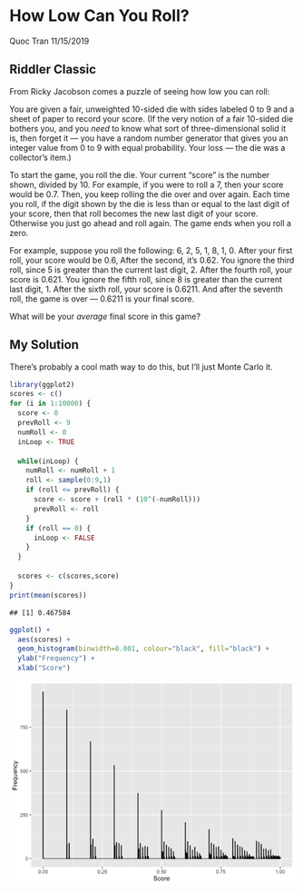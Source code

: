 How Low Can You Roll?
================
Quoc Tran
11/15/2019

## Riddler Classic

From Ricky Jacobson comes a puzzle of seeing how low you can roll:

You are given a fair, unweighted 10-sided die with sides labeled 0 to 9
and a sheet of paper to record your score. (If the very notion of a fair
10-sided die bothers you, and you *need* to know what sort of
three-dimensional solid it is, then forget it — you have a random number
generator that gives you an integer value from 0 to 9 with equal
probability. Your loss — the die was a collector’s item.)

To start the game, you roll the die. Your current “score” is the number
shown, divided by 10. For example, if you were to roll a 7, then your
score would be 0.7. Then, you keep rolling the die over and over again.
Each time you roll, if the digit shown by the die is less than or equal
to the last digit of your score, then that roll becomes the new last
digit of your score. Otherwise you just go ahead and roll again. The
game ends when you roll a zero.

For example, suppose you roll the following: 6, 2, 5, 1, 8, 1, 0. After
your first roll, your score would be 0.6, After the second, it’s 0.62.
You ignore the third roll, since 5 is greater than the current last
digit, 2. After the fourth roll, your score is 0.621. You ignore the
fifth roll, since 8 is greater than the current last digit, 1. After the
sixth roll, your score is 0.6211. And after the seventh roll, the game
is over — 0.6211 is your final score.

What will be your *average* final score in this game?

## My Solution

There’s probably a cool math way to do this, but I’ll just Monte Carlo
it.

``` r
library(ggplot2)
scores <- c()
for (i in 1:10000) {
  score <- 0
  prevRoll <- 9
  numRoll <- 0
  inLoop <- TRUE
  
  while(inLoop) {
    numRoll <- numRoll + 1
    roll <- sample(0:9,1)
    if (roll <= prevRoll) {
      score <- score + (roll * (10^(-numRoll)))
      prevRoll <- roll
    }
    if (roll == 0) {
      inLoop <- FALSE
    }
  }
  
  scores <- c(scores,score)
}
print(mean(scores))
```

    ## [1] 0.467584

``` r
ggplot() + 
  aes(scores) + 
  geom_histogram(binwidth=0.001, colour="black", fill="black") +
  ylab("Frequency") +
  xlab("Score")
```

![](2019-11-15-Classic_files/figure-gfm/unnamed-chunk-1-1.png)<!-- -->
